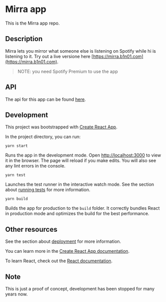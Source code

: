 # Mirra app

This is the Mirra app repo.

## Description

Mirra lets you mirror what someone else is listening on Spotify while hi is listening to it. Try out a live versione here [https://mirra.b1n01.com](https://mirra.b1n01.com).

> NOTE: you need Spotify Premium to use the app

## API

The api for this app can be found [here](https://github.com/b1n01/mirra-api).
## Development

This project was bootstrapped with [Create React App](https://github.com/facebook/create-react-app).

In the project directory, you can run:

`yarn start`

Runs the app in the development mode. Open [http://localhost:3000](http://localhost:3000) to view it in the browser.
The page will reload if you make edits. You will also see any lint errors in the console.

`yarn test`

Launches the test runner in the interactive watch mode. See the section about [running tests](https://facebook.github.io/create-react-app/docs/running-tests) for more information.

`yarn build`

Builds the app for production to the `build` folder. It correctly bundles React in production mode and optimizes the build for the best performance.

## Other resources

See the section about [deployment](https://facebook.github.io/create-react-app/docs/deployment) for more information.

You can learn more in the [Create React App documentation](https://facebook.github.io/create-react-app/docs/getting-started).

To learn React, check out the [React documentation](https://reactjs.org/).

## Note

This is just a proof of concept, development has been stopped for many years now.
